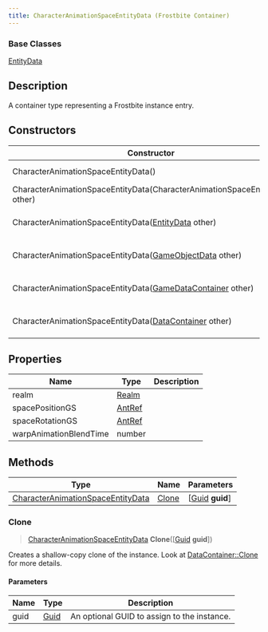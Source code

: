 ```yaml
---
title: CharacterAnimationSpaceEntityData (Frostbite Container)
---
```

### Base Classes

[EntityData](EntityData)

## Description

A container type representing a Frostbite instance entry.

## Constructors

| Constructor                                                                                  | Description                                                                                                                                               |
| -------------------------------------------------------------------------------------------- | --------------------------------------------------------------------------------------------------------------------------------------------------------- |
| CharacterAnimationSpaceEntityData()                                                          | Create a new instance of this container type.                                                                                                             |
| CharacterAnimationSpaceEntityData(CharacterAnimationSpaceEntityData other)                   | Create a reference copy of an instance of the same type.                                                                                                  |
| CharacterAnimationSpaceEntityData([EntityData](EntityData) other)                            | Upcast an instance of type [EntityData](EntityData) to [CharacterAnimationSpaceEntityData](CharacterAnimationSpaceEntityData).                            |
| CharacterAnimationSpaceEntityData([GameObjectData](GameObjectData) other)                    | Upcast an instance of type [GameObjectData](GameObjectData) to [CharacterAnimationSpaceEntityData](CharacterAnimationSpaceEntityData).                    |
| CharacterAnimationSpaceEntityData([GameDataContainer](GameDataContainer) other)              | Upcast an instance of type [GameDataContainer](GameDataContainer) to [CharacterAnimationSpaceEntityData](CharacterAnimationSpaceEntityData).              |
| CharacterAnimationSpaceEntityData([DataContainer](/vext/ref/cls/shr/datacontainer) other) | Upcast an instance of type [DataContainer](/vext/ref/cls/shr/datacontainer) to [CharacterAnimationSpaceEntityData](CharacterAnimationSpaceEntityData). |

## Properties

| Name                   | Type             | Description |
| ---------------------- | ---------------- | ----------- |
| realm                  | [Realm](Realm)   |             |
| spacePositionGS        | [AntRef](AntRef) |             |
| spaceRotationGS        | [AntRef](AntRef) |             |
| warpAnimationBlendTime | number           |             |

## Methods

| Type                                                                   | Name            | Parameters                                     |
| ---------------------------------------------------------------------- | --------------- | ---------------------------------------------- |
| [CharacterAnimationSpaceEntityData](CharacterAnimationSpaceEntityData) | [Clone](#clone) | \[[Guid](/vext/ref/cls/shr/guid) **guid**\] |

### Clone

> [CharacterAnimationSpaceEntityData](CharacterAnimationSpaceEntityData) **Clone**(\[[Guid](/vext/ref/cls/shr/guid) **guid**\])

Creates a shallow-copy clone of the instance. Look at [DataContainer::Clone](/vext/ref/cls/shr/datacontainer#clone) for more details.

#### Parameters

| Name | Type         | Description                                 |
| ---- | ------------ | ------------------------------------------- |
| guid | [Guid](Guid) | An optional GUID to assign to the instance. |
